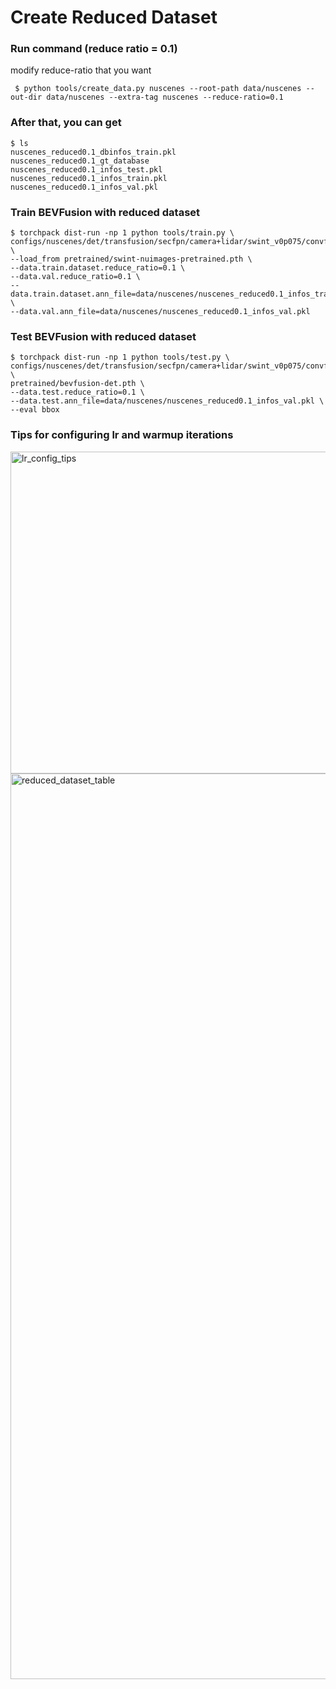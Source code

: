 <h1 id="create-reduced-dataset">Create Reduced Dataset</h1>
<h3 id="run-command-reduce-ratio--0.1">Run command (reduce ratio = 0.1)</h3>
<p>modify reduce-ratio that you want</p>
<pre><code> $ python tools/create_data.py nuscenes --root-path data/nuscenes --out-dir data/nuscenes --extra-tag nuscenes --reduce-ratio=0.1
</code></pre>
<h3 id="after-that-you-can-get">After that, you can get</h3>
<pre><code>$ ls
nuscenes_reduced0.1_dbinfos_train.pkl
nuscenes_reduced0.1_gt_database
nuscenes_reduced0.1_infos_test.pkl
nuscenes_reduced0.1_infos_train.pkl
nuscenes_reduced0.1_infos_val.pkl
</code></pre>
<h3 id="train-bevfusion-with-reduced-dataset">Train BEVFusion with reduced dataset</h3>
<pre><code>$ torchpack dist-run -np 1 python tools/train.py \
configs/nuscenes/det/transfusion/secfpn/camera+lidar/swint_v0p075/convfuser.yaml \
--load_from pretrained/swint-nuimages-pretrained.pth \
--data.train.dataset.reduce_ratio=0.1 \
--data.val.reduce_ratio=0.1 \
--data.train.dataset.ann_file=data/nuscenes/nuscenes_reduced0.1_infos_train.pkl \
--data.val.ann_file=data/nuscenes/nuscenes_reduced0.1_infos_val.pkl
</code></pre>
<h3 id="test-bevfusion-with-reduced-dataset">Test BEVFusion with reduced dataset</h3>
<pre><code>$ torchpack dist-run -np 1 python tools/test.py \
configs/nuscenes/det/transfusion/secfpn/camera+lidar/swint_v0p075/convfuser.yaml \
pretrained/bevfusion-det.pth \
--data.test.reduce_ratio=0.1 \
--data.test.ann_file=data/nuscenes/nuscenes_reduced0.1_infos_val.pkl \
--eval bbox
</code></pre>
<h3 id="tips-for-configuring-lr-and-warmup-iterations">Tips for configuring lr and warmup iterations</h3>
<img width="515" alt="lr_config_tips" src="https://github.com/user-attachments/assets/e563a98d-cb4f-423f-9f9d-a4d197c3c283">

<img width="1449" alt="reduced_dataset_table" src="https://github.com/user-attachments/assets/c1f1681f-f4f9-4321-ab51-7c4899230678">

